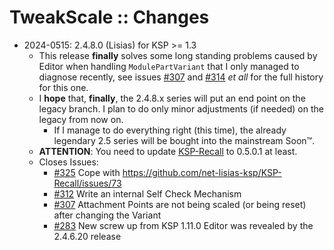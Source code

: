 # TweakScale :: Changes

* 2024-0515: 2.4.8.0 (Lisias) for KSP >= 1.3
	+  This release **finally** solves some long standing problems caused by Editor when handling `ModulePartVariant` that I only managed to diagnose recently, see issues [#307](https://github.com/TweakScale/TweakScale/issues/307) and [#314](https://github.com/TweakScale/TweakScale/issues/314) *et all* for the full history for this one.
	+  I **hope** that, **finally**, the 2.4.8.x series will put an end point on the legacy branch. I plan to do only minor adjustments (if needed) on the legacy from now on.
		- If I manage to do everything right (this time), the already legendary 2.5 series will be bought into the mainstream Soon™.
	+ **ATTENTION**: You need to update [KSP-Recall](https://github.com/net-lisias-ksp/KSP-Recall/releases) to 0.5.0.1 at least.
	+  Closes Issues:
		- [#325](https://github.com/TweakScale/TweakScale/issues/325) Cope with https://github.com/net-lisias-ksp/KSP-Recall/issues/73
		- [#312](https://github.com/TweakScale/TweakScale/issues/312) Write an internal Self Check Mechanism
		- [#307](https://github.com/TweakScale/TweakScale/issues/307) Attachment Points are not being scaled (or being reset) after changing the Variant
		- [#283](https://github.com/TweakScale/TweakScale/issues/283) New screw up from KSP 1.11.0 Editor was revealed by the 2.4.6.20 release
